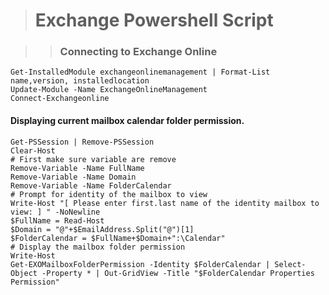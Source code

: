 > # Exchange Powershell Script

> > ### Connecting to Exchange Online

```
Get-InstalledModule exchangeonlinemanagement | Format-List name,version, installedlocation
Update-Module -Name ExchangeOnlineManagement
Connect-Exchangeonline
```


#### Displaying current mailbox calendar folder permission.
```
Get-PSSession | Remove-PSSession
Clear-Host
# First make sure variable are remove
Remove-Variable -Name FullName 
Remove-Variable -Name Domain 
Remove-Variable -Name FolderCalendar
# Prompt for identity of the mailbox to view
Write-Host "[ Please enter first.last name of the identity mailbox to view: ] " -NoNewline
$FullName = Read-Host
$Domain = "@"+$EmailAddress.Split("@")[1]
$FolderCalendar = $FullName+$Domain+":\Calendar"
# Display the mailbox folder permission
Write-Host
Get-EXOMailboxFolderPermission -Identity $FolderCalendar | Select-Object -Property * | Out-GridView -Title "$FolderCalendar Properties Permission"
```

